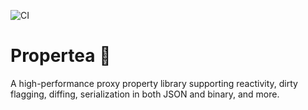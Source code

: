 ![CI](https://github.com/cha0s/propertea/actions/workflows/ci.yml/badge.svg)

# Propertea :tea:

A high-performance proxy property library supporting reactivity, dirty flagging, diffing, serialization in both JSON and binary, and more.
